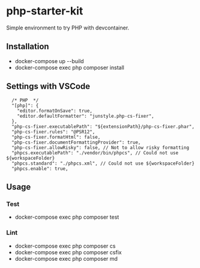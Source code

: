 php-starter-kit
====
Simple environment to try PHP with devcontainer.

## Installation
- docker-compose up --build
- docker-compose exec php composer install

## Settings with VSCode
```
  /* PHP  */
  "[php]": {
    "editor.formatOnSave": true,
    "editor.defaultFormatter": "junstyle.php-cs-fixer",
  },
  "php-cs-fixer.executablePath": "${extensionPath}/php-cs-fixer.phar",
  "php-cs-fixer.rules": "@PSR12",
  "php-cs-fixer.formatHtml": false,
  "php-cs-fixer.documentFormattingProvider": true,
  "php-cs-fixer.allowRisky": false, // Not to allow risky formatting
  "phpcs.executablePath": "./vendor/bin/phpcs", // Could not use ${workspaceFolder}
  "phpcs.standard": "./phpcs.xml", // Could not use ${workspaceFolder}
  "phpcs.enable": true,
```

## Usage
### Test
- docker-compose exec php composer test

### Lint
- docker-compose exec php composer cs
- docker-compose exec php composer csfix
- docker-compose exec php composer md

